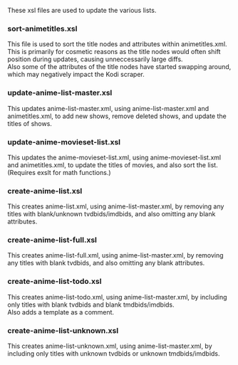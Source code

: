 These xsl files are used to update the various lists.

### sort-animetitles.xsl ###
This file is used to sort the title nodes and attributes within animetitles.xml.  
This is primarily for cosmetic reasons as the title nodes would often shift position during updates, causing unneccessarily large diffs.  
Also some of the attributes of the title nodes have started swapping around, which may negatively impact the Kodi scraper.

### update-anime-list-master.xsl ###
This updates anime-list-master.xml, using anime-list-master.xml and animetitles.xml, to add new shows, remove deleted shows, and update the titles of shows.

### update-anime-movieset-list.xsl ###
This updates the anime-movieset-list.xml, using anime-movieset-list.xml and animetitles.xml, to update the titles of movies, and also sort the list. 
(Requires exslt for math functions.)

### create-anime-list.xsl ###
This creates anime-list.xml, using anime-list-master.xml, by removing any titles with blank/unknown tvdbids/imdbids, and also omitting any blank attributes.

### create-anime-list-full.xsl ###
This creates anime-list-full.xml, using anime-list-master.xml, by removing any titles with blank tvdbids, and also omitting any blank attributes.

### create-anime-list-todo.xsl ###
This creates anime-list-todo.xml, using anime-list-master.xml, by including only titles with blank tvdbids and blank tmdbids/imdbids.  
Also adds a template as a comment.

### create-anime-list-unknown.xsl ###
This creates anime-list-unknown.xml, using anime-list-master.xml, by including only titles with unknown tvdbids or unknown tmdbids/imdbids.